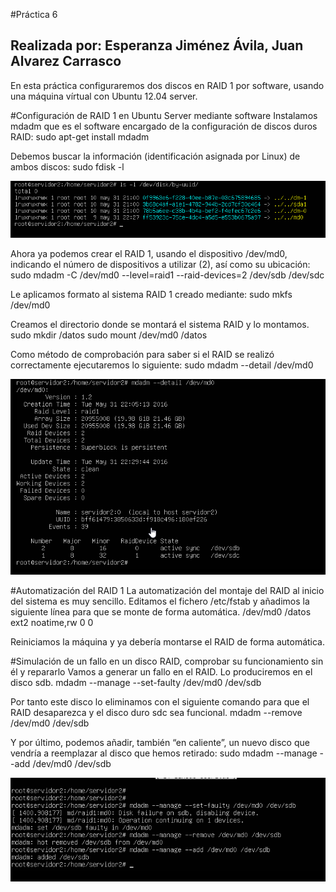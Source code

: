 #Práctica 6
## Realizada por: Esperanza Jiménez Ávila, Juan Alvarez Carrasco

En esta práctica configuraremos dos discos en RAID 1 por software, usando una máquina vírtual con Ubuntu 12.04 server. 

#Configuración de RAID 1 en Ubuntu Server mediante software 
Instalamos mdadm que es el software encargado de la configuración de discos duros RAID:
		sudo apt-get install mdadm

Debemos buscar la información (identificación asignada por Linux) de ambos discos:
		sudo fdisk -l
		
![img](https://github.com/espe90/swap/blob/master/practicas/P6/fdisk.png)
		
Ahora ya podemos crear el RAID 1, usando el dispositivo /dev/md0, indicando el número de dispositivos a utilizar (2), así como su ubicación:
		sudo mdadm -C /dev/md0 --level=raid1 --raid-devices=2 /dev/sdb /dev/sdc

Le aplicamos formato al sistema RAID 1 creado mediante:
		sudo mkfs /dev/md0
		
Creamos el directorio donde se montará el sistema RAID y lo montamos.
		sudo mkdir /datos
		sudo mount /dev/md0 /datos	
		
Como método de comprobación para saber si el RAID se realizó correctamente ejecutaremos lo siguiente:
		sudo mdadm --detail /dev/md0

![img](https://github.com/espe90/swap/blob/master/practicas/P6/detail.png)


#Automatización del RAID 1
La automatización del montaje del RAID al inicio del sistema es muy sencillo. Editamos el fichero /etc/fstab y añadimos la siguiente línea para que se monte de forma automática.
	/dev/md0 /datos ext2 noatime,rw 0 0
	
Reiniciamos la máquina y ya debería montarse el RAID de forma automática.

#Simulación de un fallo en un disco RAID, comprobar su funcionamiento sin él y repararlo
Vamos a generar un fallo en el RAID. Lo produciremos en el disco sdb.
		mdadm --manage --set-faulty /dev/md0 /dev/sdb
		
Por tanto este disco lo eliminamos con el siguiente comando para que el RAID desaparezca y el disco duro sdc sea funcional.
		mdadm --remove /dev/md0 /dev/sdb

Y por último, podemos añadir, también “en caliente”, un nuevo disco que vendría a reemplazar al disco que hemos retirado:
		sudo mdadm --manage --add /dev/md0 /dev/sdb
	
![img](https://github.com/espe90/swap/blob/master/practicas/P6/simulacion.png)